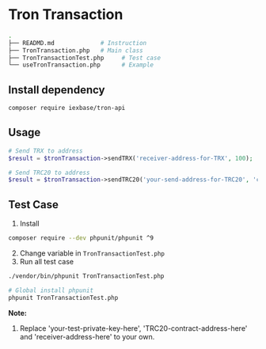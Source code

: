 # Tron Transaction

```bash
.
├── READMD.md             # Instruction
├── TronTransaction.php   # Main class
├── TronTransactionTest.php     # Test case
└── useTronTransaction.php      # Example
```

## Install dependency

```bash
composer require iexbase/tron-api
```


## Usage

```php
# Send TRX to address
$result = $tronTransaction->sendTRX('receiver-address-for-TRX', 100);

# Send TRC20 to address
$result = $tronTransaction->sendTRC20('your-send-address-for-TRC20', 'contract-address-for-TRC20', 100);
```

## Test Case

1. Install

```bash
composer require --dev phpunit/phpunit ^9
```

2. Change variable in `TronTransactionTest.php`
3. Run all test case

```bash
./vendor/bin/phpunit TronTransactionTest.php

# Global install phpunit
phpunit TronTransactionTest.php
```

**Note:**
1. Replace 'your-test-private-key-here', 'TRC20-contract-address-here' and 'receiver-address-here' to your own.

